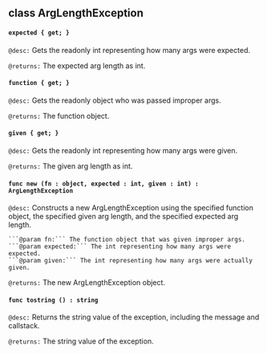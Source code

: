 ## class ArgLengthException

#### ```expected { get; }```


```@desc:``` Gets the readonly int representing how many args were expected.

```@returns:``` The expected arg length as int.

#### ```function { get; }```


```@desc:``` Gets the readonly object who was passed improper args.

```@returns:``` The function object.

#### ```given { get; }```


```@desc:``` Gets the readonly int representing how many args were given.

```@returns:``` The given arg length as int.

#### ```func new (fn : object, expected : int, given : int) : ArgLengthException```


```@desc:``` Constructs a new ArgLengthException using the specified function object, the specified given arg length, and the specified expected arg length.

    ```@param fn:``` The function object that was given improper args.
    ```@param expected:``` The int representing how many args were expected.
    ```@param given:``` The int representing how many args were actually given.
```@returns:``` The new ArgLengthException object.

#### ```func tostring () : string```


```@desc:``` Returns the string value of the exception, including the message and callstack.

```@returns:``` The string value of the exception.

